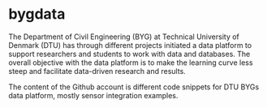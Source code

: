 # bygdata
The Department of Civil Engineering (BYG) at Technical University of Denmark (DTU) has through different projects initiated a data platform to support researchers and students to work with data and databases. The overall objective with the data platform is to make the learning curve less steep and facilitate data-driven research and results.

The content of the Github account is different code snippets for DTU BYGs data platform, mostly sensor integration examples.
